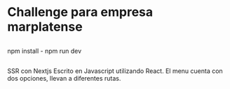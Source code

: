 # Challenge para empresa marplatense

##

npm install - npm run dev 

##

SSR con Nextjs
Escrito en Javascript utilizando React.
El menu cuenta con dos opciones, llevan a diferentes rutas.
